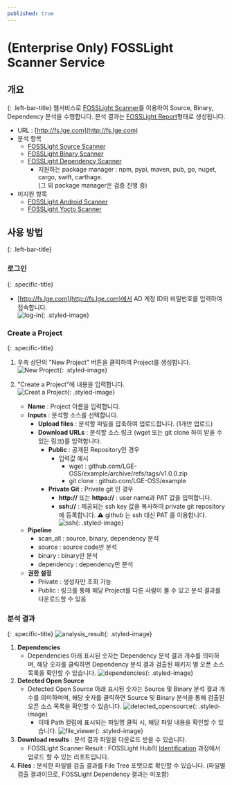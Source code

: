 ```yaml
---
published: true
---
```


# (Enterprise Only) FOSSLight Scanner Service 

## 개요
{: .left-bar-title}
웹서비스로 [FOSSLight Scanner](https://fosslight.org/fosslight-guide/scanner/)를 이용하여 Source, Binary, Dependency 분석을 수행합니다. 분석 결과는 [FOSSLight Report](https://fosslight.org/hub-guide/learn/2_fosslight_report.html)형태로 생성됩니다.    
- URL : [http://fs.lge.com](http://fs.lge.com)
- 분석 항목 
    - [FOSSLight Source Scanner](https://fosslight.org/fosslight-guide/scanner/2_source.html)
    - [FOSSLight Binary Scanner](https://fosslight.org/fosslight-guide/scanner/4_binary.html)
    - [FOSSLight Dependency Scanner](https://fosslight.org/fosslight-guide/scanner/3_dependency.html)
        - 지원하는 package manager : npm, pypi, maven, pub, go, nuget, cargo, swift, carthage.  
          (그 외 package manager은 검증 진행 중)  
- 미지원 항목
    - [FOSSLight Android Scanner](https://fosslight.org/fosslight-guide/scanner/6_android.html)
    - [FOSSLight Yocto Scanner](https://fosslight.org/fosslight-guide/scanner/5_yocto.html)


## 사용 방법
{: .left-bar-title}

### 로그인
{: .specific-title}
- [http://fs.lge.com](http://fs.lge.com)에서 AD 계정 ID와 비밀번호를 입력하여 접속합니다.<br>
![log-in](images/7_fl_ss_login.png){: .styled-image}  

### Create a Project 
{: .specific-title} 
1. 우측 상단의 "New Project" 버튼을 클릭하여 Project를 생성합니다.  
![New Project](images/7_fl_ss_newproject.png){: .styled-image}  

2. "Create a Project"에 내용을 입력합니다.  
![Creat a Project](images/7_fl_ss_create_project.png){: .styled-image}
    - **Name** : Project 이름을 입력합니다.
    - **Inputs** : 분석할 소스를 선택합니다.
        - **Upload files** : 분석할 파일을 압축하여 업로드합니다. (1개만 업로드)
        - **Download URLs** : 분석할 소스 링크 (wget 또는 git clone 하여 받을 수 있는 링크)를 입력합니다.
            - **Public** : 공개된 Repository인 경우 
                - 입력값 예시
                    - wget : github.com/LGE-OSS/example/archive/refs/tags/v1.0.0.zip
                    - git clone : github.com/LGE-OSS/example
            - **Private Git** : Private git 인 경우
                - **http://** 또는 **https://** : user name과 PAT 값을 입력합니다. 
                - **ssh://** : 제공되는 ssh key 값을 복사하여 private git repository에 등록합니다. ⚠️ github 는 ssh 대신 PAT 를 이용합니다.  
                ![ssh](images/7_fl_ss_ssh.png){: .styled-image}  
    - **Pipeline**
        - scan_all : source, binary, dependency 분석
        - source : source code만 분석 
        - binary : binary만 분석
        - dependency : dependency만 분석
    - **권한 설정**
        - Private : 생성자만 조회 가능
        - Public : 링크를 통해 해당 Project를 다른 사람이 볼 수 있고 분석 결과를 다운로드할 수 있음 


### 분석 결과
{: .specific-title} 
![analysis_result](images/7_fl_ss_analysis_result.png){: .styled-image}
1. **Dependencies**
    - Dependencies 아래 표시된 숫자는 Dependency 분석 결과 개수를 의미하며, 해당 숫자를 클릭하면 Dependency 분석 결과 검출된 패키지 별 오픈 소스 목록을 확인할 수 있습니다.
    ![dependencies](images/7_fl_ss_dependencies.png){: .styled-image} 
2. **Detected Open Source**
    - Detected Open Source 아래 표시된 숫자는 Source 및 Binary 분석 결과 개수를 의미하며며, 해당 숫자를 클릭하면 Source 및 Binary 분석을 통해 검출된 오픈 소스 목록을 확인할 수 있습니다.
    ![detected_opensource](images/7_fl_ss_detected_opensource.png){: .styled-image}  
        - 이때 Path 컬럼에 표시되는 파일명 클릭 시, 해당 파일 내용을 확인할 수 있습니다.
        ![file_viewer](images/7_fl_ss_file_viewer.png){: .styled-image}
3. **Download results** : 분석 결과 파일을 다운로드 받을 수 있습니다.  
    - FOSSLight Scanner Result : FOSSLight Hub의 [Identification](https://fosslight.org/hub-guide/tutorial/1_project/2_Identification/) 과정에서 업로드 할 수 있는 리포트입니다. 
4. **Files** : 분석한 파일별 검출 결과를 File Tree 포맷으로 확인할 수 있습니다. (파일별 검출 결과이므로, FOSSLight Dependency 결과는 미포함)